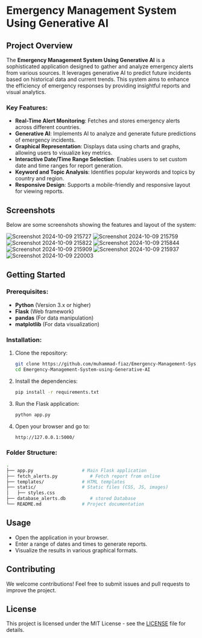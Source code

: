# Emergency Management System Using Generative AI

## Project Overview

The **Emergency Management System Using Generative AI** is a sophisticated application designed to gather and analyze emergency alerts from various sources. It leverages generative AI to predict future incidents based on historical data and current trends. This system aims to enhance the efficiency of emergency responses by providing insightful reports and visual analytics.

### Key Features:
- **Real-Time Alert Monitoring**: Fetches and stores emergency alerts across different countries.
- **Generative AI**: Implements AI to analyze and generate future predictions of emergency incidents.
- **Graphical Representation**: Displays data using charts and graphs, allowing users to visualize key metrics.
- **Interactive Date/Time Range Selection**: Enables users to set custom date and time ranges for report generation.
- **Keyword and Topic Analysis**: Identifies popular keywords and topics by country and region.
- **Responsive Design**: Supports a mobile-friendly and responsive layout for viewing reports.

## Screenshots

Below are some screenshots showing the features and layout of the system:

![Screenshot 2024-10-09 215727](https://github.com/user-attachments/assets/7e4f2a78-6bd3-49ee-860e-acfa1897b862)
![Screenshot 2024-10-09 215759](https://github.com/user-attachments/assets/b740eb1b-edd2-44e3-9abb-f655637beaf4)
![Screenshot 2024-10-09 215822](https://github.com/user-attachments/assets/05ee531e-9fdd-4ff5-93e5-88b7b78fed2e)
![Screenshot 2024-10-09 215844](https://github.com/user-attachments/assets/1954ee0b-6b50-4599-874e-c754e476eb17)
![Screenshot 2024-10-09 215909](https://github.com/user-attachments/assets/50e2f263-b909-41ee-a3ef-faba59613287)
![Screenshot 2024-10-09 215937](https://github.com/user-attachments/assets/249d9f8f-7c31-49be-9c75-f0367880280f)
![Screenshot 2024-10-09 220003](https://github.com/user-attachments/assets/63dc28e6-f028-4e82-8ec9-b393c19d59fe)

## Getting Started

### Prerequisites:
- **Python** (Version 3.x or higher)
- **Flask** (Web framework)
- **pandas** (For data manipulation)
- **matplotlib** (For data visualization)

### Installation:

1. Clone the repository:
   ```bash
   git clone https://github.com/muhammad-fiaz/Emergency-Management-System-using-Generative-AI.git
   cd Emergency-Management-System-using-Generative-AI
   ```

2. Install the dependencies:
   ```bash
   pip install -r requirements.txt
   ```

3. Run the Flask application:
   ```bash
   python app.py
   ```

4. Open your browser and go to:
   ```
   http://127.0.0.1:5000/
   ```

### Folder Structure:
```bash
.
├── app.py                  # Main Flask application
├── fetch_alerts.py            # Fetch report from online
├── templates/              # HTML templates
├── static/                 # Static files (CSS, JS, images)
│   ├── styles.css
├── database_alerts.db         # stored Database
└── README.md               # Project documentation
```

## Usage

- Open the application in your browser.
- Enter a range of dates and times to generate reports.
- Visualize the results in various graphical formats.

## Contributing

We welcome contributions! Feel free to submit issues and pull requests to improve the project.

## License

This project is licensed under the MIT License - see the [LICENSE](LICENSE) file for details.

